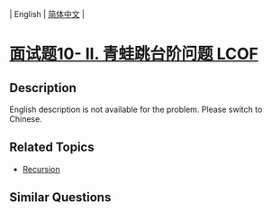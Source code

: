 
| English | [简体中文](README.md) |

# [面试题10- II. 青蛙跳台阶问题  LCOF](https://leetcode-cn.com/problems/qing-wa-tiao-tai-jie-wen-ti-lcof/)

## Description

English description is not available for the problem. Please switch to Chinese.

## Related Topics

- [Recursion](https://leetcode-cn.com/tag/recursion)

## Similar Questions


